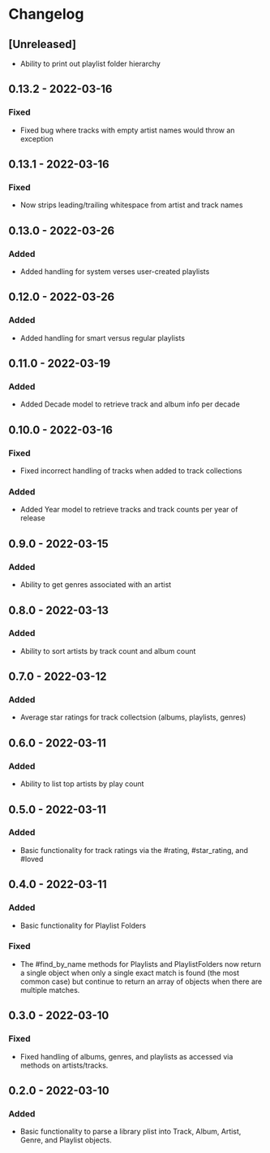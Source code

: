 # Changelog

## [Unreleased]
- Ability to print out playlist folder hierarchy

## 0.13.2 - 2022-03-16
### Fixed
- Fixed bug where tracks with empty artist names would throw an exception

## 0.13.1 - 2022-03-16
### Fixed
- Now strips leading/trailing whitespace from artist and track names

## 0.13.0 - 2022-03-26
### Added
- Added handling for system verses user-created playlists

## 0.12.0 - 2022-03-26
### Added
- Added handling for smart versus regular playlists

## 0.11.0 - 2022-03-19
### Added
- Added Decade model to retrieve track and album info per decade

## 0.10.0 - 2022-03-16
### Fixed
- Fixed incorrect handling of tracks when added to track collections
### Added
- Added Year model to retrieve tracks and track counts per year of release

## 0.9.0 - 2022-03-15
### Added
- Ability to get genres associated with an artist

## 0.8.0 - 2022-03-13
### Added
- Ability to sort artists by track count and album count

## 0.7.0 - 2022-03-12
### Added
- Average star ratings for track collectsion (albums, playlists, genres)

## 0.6.0 - 2022-03-11
### Added
- Ability to list top artists by play count

## 0.5.0 - 2022-03-11
### Added
- Basic functionality for track ratings via the #rating, #star_rating, and #loved

## 0.4.0 - 2022-03-11
### Added
- Basic functionality for Playlist Folders
### Fixed
- The #find_by_name methods for Playlists and PlaylistFolders now return a single object when only a single exact match is found (the most common case) but continue to return an array of objects when there are multiple matches.

## 0.3.0 - 2022-03-10

### Fixed
- Fixed handling of albums, genres, and playlists as accessed via methods on artists/tracks.

## 0.2.0 - 2022-03-10
### Added
- Basic functionality to parse a library plist into Track, Album, Artist, Genre, and Playlist objects.

